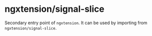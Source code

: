 # ngxtension/signal-slice

Secondary entry point of `ngxtension`. It can be used by importing from `ngxtension/signal-slice`.
